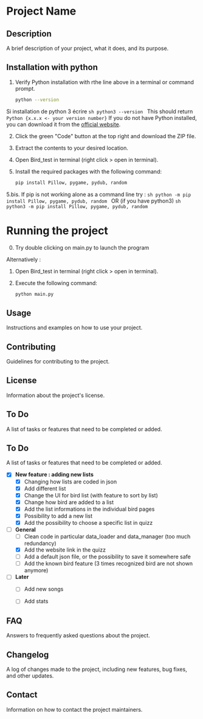 # Project Name

## Description
A brief description of your project, what it does, and its purpose.

## Installation with python

1. Verify Python installation with rthe line above in a terminal or command prompt.
    ```sh
    python --version
    ```
Si installation de python 3 écrire
    ```sh
    python3 --version
    ```
This should return 
    ```
    Python {x.x.x <- your version number}
    ```
If you do not have Python installed, you can download it from the [official website](https://www.python.org/downloads/).

2. Click the green "Code" button at the top right and download the ZIP file.

3. Extract the contents to your desired location.

4. Open Bird_test in terminal (right click > open in terminal).

5. Install the required packages with the following command:
    ```sh
    pip install Pillow, pygame, pydub, random
    ```
5.bis. If pip is not working alone as a command line try :
    ```sh
    python -m pip install Pillow, pygame, pydub, random
    ```
OR (if you have python3)
    ```sh
    python3 -m pip install Pillow, pygame, pydub, random
    ```

# Running the project

0. Try double clicking on main.py to launch the program

Alternatively : 

1. Open Bird_test in terminal (right click > open in terminal).

2. Execute the following command:
    ```sh
    python main.py
    ```

## Usage
Instructions and examples on how to use your project.

## Contributing
Guidelines for contributing to the project.

## License
Information about the project's license.

## To Do
A list of tasks or features that need to be completed or added.

## To Do
A list of tasks or features that need to be completed or added.

- [x] **New feature : adding new lists**
    - [x] Changing how lists are coded in json
    - [x] Add different list
    - [x] Change the UI for bird list (with feature to sort by list)
    - [x] Change how bird are added to a list
    - [x] Add the list informations in the individual bird pages
    - [x] Possibility to add a new list
    - [x] Add the possibility to choose a specific list in quizz

- [ ] **General**
    - [ ] Clean code in particular data_loader and data_manager (too much redundancy)
    - [x] Add the website link in the quizz
    - [ ] Add a default json file, or the possibility to save it somewhere safe
    - [ ] Add the known bird feature (3 times recognized bird are not shown anymore)

- [ ] **Later**
    - [ ] Add new songs
    - [ ] Add stats


## FAQ
Answers to frequently asked questions about the project.

## Changelog
A log of changes made to the project, including new features, bug fixes, and other updates.

## Contact
Information on how to contact the project maintainers.
